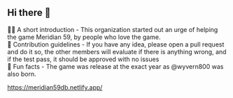 ## Hi there 👋


🙋‍♀️ A short introduction - This organization started out an urge of helping the game Meridian 59, by people who love the game.  
🌈 Contribution guidelines - If you have any idea, please open a pull request and do it so, the other members will evaluate if there is anything wrong, and if the test pass, it should be approved with no issues  
🍿 Fun facts - The game was release at the exact year as @wyvern800 was also born.  

https://meridian59db.netlify.app/

